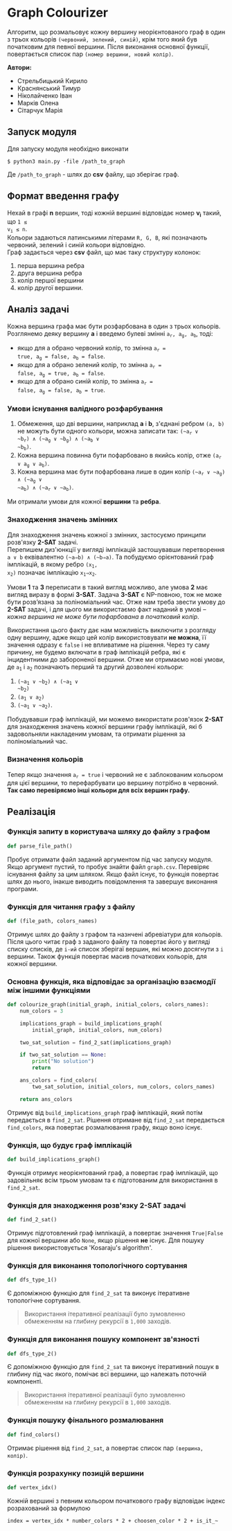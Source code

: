 # Graph Colourizer
Алгоритм, що розмальовує кожну вершину неорієнтованого граф в один з трьох кольорів `(червоний, зелений, синій)`, крім того який був початковим для певної вершини.
Після виконання основної функції, повертається список пар `(номер вершини, новий колір)`.

**Автори:**
- Стрельбицький Кирило
- Краснянський Тимур
- Ніколайченко Іван
- Марків Олена
- Сітарчук Марія

## Запуск модуля
Для запуску модуля необхідно виконати
```console
$ python3 main.py -file /path_to_graph
```
Де `/path_to_graph` - шлях до **csv** файлу, що зберігає граф.

## Формат введення графу
Нехай в графі **n** вершин, тоді кожній вершині відповідає номер **v<sub>i</sub>** такий, що <code>1 ≤ v<sub>i</sub> ≤ n</code>.<br>Кольори задаються латинськими літерами `R, G, B`, які позначають червоний, зелений і синій кольори відповідно.<br>
Граф задається через **csv** файл, що має таку структуру колонок: 
1. перша вершина ребра
2. друга вершина ребра
3. колір першої вершини
4. колір другої вершини.

## Аналіз задачі
Кожна вершина графа має бути розфарбована в один з трьох кольорів. Розглянемо деяку вершину **a** і введемо булеві змінні <code>a<sub>r</sub>, a<sub>g</sub>, a<sub>b</sub></code>, тоді:
- якщо для a обрано червоний колір, то змінна <code>a<sub>r</sub> = true, a<sub>g</sub> = false, a<sub>b</sub> = false</code>.
- якщо для a обрано зелений колір, то змінна <code>a<sub>r</sub> = false, a<sub>g</sub> = true, a<sub>b</sub> = false</code>.
- якщо для a обрано синій колір, то змінна <code>a<sub>r</sub> = false, a<sub>g</sub> = false, a<sub>b</sub> = true</code>.

### Умови існування валідного розфарбування
1. Обмеження, що дві вершини, наприклад **a** і **b**, з'єднані ребром `(a, b)` не можуть бути одного кольори, можна записати так:
<code>(~a<sub>r</sub> ∨ ~b<sub>r</sub>) ∧ (~a<sub>g</sub> ∨ ~b<sub>g</sub>) ∧ (~a<sub>b</sub> ∨ ~b<sub>b</sub>)</code>.
2. Кожна вершина повинна бути пофарбовано в якийсь колір, отже
<code>(a<sub>r</sub> ∨ a<sub>g</sub> ∨ a<sub>b</sub>)</code>.
3. Кожна вершина має бути пофарбована лише в один колір
<code>(~a<sub>r</sub> ∨ ~a<sub>g</sub>) ∧ (~a<sub>g</sub> ∨ ~a<sub>b</sub>) ∧ (~a<sub>r</sub> ∨ ~a<sub>b</sub>)</code>.

Ми отримали умови для кожної **вершини** та **ребра**.

### Знаходження значень змінних
Для знаходження значень кожної з змінних, застосуємо принципи розв'язку **2-SAT** задачі.<br>
Перепишем диз'юнкції у вигляді імплікацій застошувавши перетворення 
`a ∨ b` еквівалентно `(~a⇒b) ∧ (~b⇒a)`. Та побудуємо орієнтований граф імплікацій, в якому ребро <code>(x<sub>1</sub>, x<sub>2</sub>)</code> позначає імплікацію <code>x<sub>1</sub>⇒x<sub>2</sub></code>.<br>

Умови **1** та **3** переписати в такий вигляд можливо, але умова **2** має вигляд виразу в формі **3-SAT**. Задача **3-SAT** є NP-повною, тож не може бути розв’язана за поліноміальний час. Отже нам треба звести умову до **2-SAT** задачі, і для цього ми використаємо факт наданий в умові – *кожна вершина не може бути пофарбована в початковий колір*.<br>

Використання цього факту дає нам можливість виключити з розгляду одну вершину, адже якщо цей колір використовувати **не можна**, її значення одразу є `false` і не впливатиме на рішення. Через ту саму причину, не будемо включати в граф імплікацій ребра, які є інцидентними до забороненої вершини.
Отже ми отримаємо нові умови, де <code>a<sub>1</sub></code> і <code>a<sub>2</sub></code> позначають перший та другий дозволені кольори:
1. <code>(~a<sub>1</sub> ∨ ~b<sub>2</sub>) ∧ (~a<sub>1</sub> ∨ ~b<sub>2</sub>)</code>
2. <code>(a<sub>1</sub> ∨ a<sub>2</sub>)</code>
3. <code>(~a<sub>1</sub> ∨ ~a<sub>2</sub>)</code>.

Побудувавши граф імплікацій, ми можемо використати розв'язок **2-SAT** для знаходження значень кожної вершини графу імплікацій, які б задовольняли накладеним умовам, та отримати рішення за поліноміальний час. 

### Визначення кольорів
Тепер якщо значення <code>a<sub>r</sub> = true</code> і червоний не є заблокованим кольором для цієї вершини, то перефарбувати цю вершину потрібно в червоний.<br>
**Так само перевіряємо інші кольори для всіх вершин графу.**

## Реалізація

### Функція запиту в користувача шляху до файлу з графом
```python
def parse_file_path()
```
Пробує отримати файл заданий аргументом під час запуску модуля. Якщо аргумент пустий, то пробує знайти файл `graph.csv`. Перевіряє існування файлу за цим шляхом. Якщо файл існує, то функція повертає шлях до нього, інакше виводить повідомлення та завершує виконання програми.


### Функція для читання графу з файлу
```python
def (file_path, colors_names)
```
Отримує шлях до файлу з графом та назнчені абревіатури для кольорів. Після цього читає граф з заданого файлу та повертає його у вигляді списку списків, де `i-ий` список зберігаї вершин, які можно досягнути з `i` вершини. Також функція повертає масив початкових кольорів, для кожної вершини.


### Основна функція, яка відповідає за організацію взаємодії між іншими функціями
```python
def colourize_graph(initial_graph, initial_colors, colors_names):
    num_colors = 3

    implications_graph = build_implications_graph(
        initial_graph, initial_colors, num_colors)

    two_sat_solution = find_2_sat(implications_graph)

    if two_sat_solution == None:
        print("No solution")
        return

    ans_colors = find_colors(
        two_sat_solution, initial_colors, num_colors, colors_names)

    return ans_colors
```
Отримує від `build_implications_graph` граф імплікацій, який потім передається в `find_2_sat`. Рішення отримане від `find_2_sat` передається `find_colors`, яка повертає розмалювання графу, якщо воно існує.


### Функція, що будує граф імплікацій
```python
def build_implications_graph()
```
Функція отримує неорієнтований граф, а повертає граф імплікацій, що задовільняє всім трьом умовам та є підготованим для використання в `find_2_sat`.

### Функція для знаходження розв'язку 2-SAT задачі
```python
def find_2_sat()
```
Отримує підготовлений граф імплікацій, а повертає значення `True|False` для кожної вершини або `None`, якщо рішення **не** існує. 
Для пошуку рішення використовується 'Kosaraju's algorithm'.


### Функція для виконання топологічного сортування
```python
def dfs_type_1()
```
Є допоміжною функцію для `find_2_sat` та виконує ітеративне топологічне сортування.
> Використання ітеративної реалізації було зумовленно обмеженням на глибину рекурсії в `1,000` заходів.


### Функція для виконання пошуку компонент зв'язності
```python
def dfs_type_2()
```
Є допоміжною функцію для `find_2_sat` та виконує ітеративний пошук в глибину під час якого, помічає всі вершини, що належать поточній компоненті.
> Використання ітеративної реалізації було зумовленно обмеженням на глибину рекурсії в `1,000` заходів.

### Функція пошуку фінального розмалювання
```python
def find_colors()
```
Отримає рішення від `find_2_sat`, а повертає список пар `(вершина, колір)`.

### Функція розрахунку позицій вершини
```python
def vertex_idx()
```
Кожній вершині з певним кольором початкового графу відповідає індекс розрахований за формулою<br>
```
index = vertex_idx * number_colors * 2 + choosen_color * 2 + is_it_~
```

